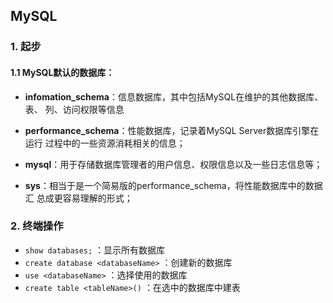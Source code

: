 ## MySQL

### 1. 起步

#### 1.1 MySQL默认的数据库： 

- **infomation_schema**：信息数据库，其中包括MySQL在维护的其他数据库、表、 列、访问权限等信息

- **performance_schema**：性能数据库，记录着MySQL Server数据库引擎在运行 过程中的一些资源消耗相关的信息；

- **mysql**：用于存储数据库管理者的用户信息、权限信息以及一些日志信息等；

- **sys**：相当于是一个简易版的performance_schema，将性能数据库中的数据汇 总成更容易理解的形式；



### 2. 终端操作

- `show databases;` ：显示所有数据库
- `create database <databaseName>` ：创建新的数据库
- `use <databaseName>` ：选择使用的数据库
- `create table <tableName>()` ：在选中的数据库中建表